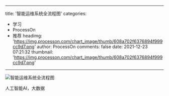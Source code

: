 
---
title: '智能运维系统全流程图'
categories: 
 - 学习
 - ProcessOn
 - 推荐
headimg: 'https://img.processon.com/chart_image/thumb/608a702f6376894f999cc9d7.png'
author: ProcessOn
comments: false
date: 2021-12-23 07:21:32
thumbnail: 'https://img.processon.com/chart_image/thumb/608a702f6376894f999cc9d7.png'
---

<div>   
<img class="thumb" alt="智能运维系统全流程图" src="https://img.processon.com/chart_image/thumb/608a702f6376894f999cc9d7.png" referrerpolicy="no-referrer">
<p>人工智能AI，大数据</p>  
</div>
            